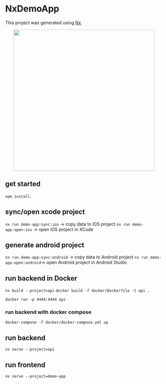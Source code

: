 # NxDemoApp

This project was generated using [Nx](https://nx.dev).

<p align="center"><img src="https://raw.githubusercontent.com/nrwl/nx/master/images/nx-logo.png" width="450"></p>

## get started

`npm install`.

## sync/open xcode project

`nx run demo-app:sync:ios` -> copy data to iOS project
`nx run demo-app:open:ios` -> open iOS project in XCode

## generate android project

`nx run demo-app:sync:android` -> copy data to Android project
`nx run demo-app:open:android`-> open Android project in Android Studio

## run backend in Docker

`nx build --project=api`
`docker build -f docker/Dockerfile -t api .`

`docker run -p 4444:4444 api`

### run backend with docker compose

`docker-compose -f docker/docker-compose.yml up`

## run backend

`nx serve --project=api`

## run frontend

`nx serve --project=demo-app`
